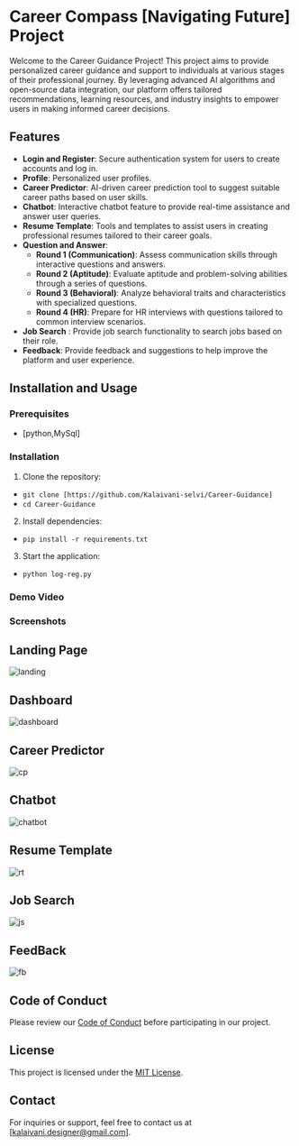 # Career Compass [Navigating Future] Project

Welcome to the Career Guidance Project! This project aims to provide personalized career guidance and support to individuals at various stages of their professional journey. By leveraging advanced AI algorithms and open-source data integration, our platform offers tailored recommendations, learning resources, and industry insights to empower users in making informed career decisions.

## Features

- **Login and Register**: Secure authentication system for users to create accounts and log in.
- **Profile**: Personalized user profiles.
- **Career Predictor**: AI-driven career prediction tool to suggest suitable career paths based on user skills.
- **Chatbot**: Interactive chatbot feature to provide real-time assistance and answer user queries.
- **Resume Template**: Tools and templates to assist users in creating professional resumes tailored to their career goals.
- **Question and Answer**:
  - **Round 1 (Communication)**: Assess communication skills through interactive questions and answers.
  - **Round 2 (Aptitude)**: Evaluate aptitude and problem-solving abilities through a series of questions.
  - **Round 3 (Behavioral)**: Analyze behavioral traits and characteristics with specialized questions.
  - **Round 4 (HR)**: Prepare for HR interviews with questions tailored to common interview scenarios.
- **Job Search** : Provide job search functionality to search jobs based on their role.
- **Feedback**: Provide feedback and suggestions to help improve the platform and user experience.


## Installation and Usage

### Prerequisites

- [python,MySql]

### Installation

1. Clone the repository:
  - `git clone [https://github.com/Kalaivani-selvi/Career-Guidance]`
  - `cd Career-Guidance`

2. Install dependencies:
  - `pip install -r requirements.txt`

3. Start the application:
  -  `python log-reg.py`


### Demo Video


### Screenshots
## Landing Page
![landing](https://github.com/Kalaivani-selvi/Career-Guidance-ML-/assets/131773154/5a09a4f1-c396-4915-85b9-0dea24baa607)
## Dashboard 
![dashboard](https://github.com/Kalaivani-selvi/Career-Guidance/assets/131773154/851b058b-ea97-4fb2-bec6-0e9b474cc8e3)
## Career Predictor 
![cp](https://github.com/Kalaivani-selvi/Career-Guidance/assets/131773154/f9eac07e-6395-4de2-a4da-7e75df1df00e)
## Chatbot
![chatbot](https://github.com/Kalaivani-selvi/Career-Guidance/assets/131773154/3458e90c-3886-42fd-b4e4-4d84d8314f8f)
## Resume Template
![rt](https://github.com/Kalaivani-selvi/Career-Guidance/assets/131773154/b81c0b53-408f-44f2-9481-70fea4a9961c)
## Job Search
![js](https://github.com/Kalaivani-selvi/Career-Guidance/assets/131773154/375bb746-3233-4ff8-a83a-a6488f1ee315)
## FeedBack
![fb](https://github.com/Kalaivani-selvi/Career-Guidance/assets/131773154/22c90ca1-05ab-4107-a9a9-ea75f73b5e1a)



## Code of Conduct

Please review our [Code of Conduct](CODE_OF_CONDUCT.md) before participating in our project.

## License

This project is licensed under the [MIT License](LICENSE).

## Contact

For inquiries or support, feel free to contact us at [kalaivani.designer@gmail.com].
